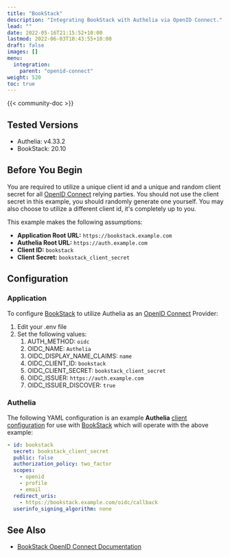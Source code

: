 ```yaml
---
title: "BookStack"
description: "Integrating BookStack with Authelia via OpenID Connect."
lead: ""
date: 2022-05-16T21:15:52+10:00
lastmod: 2022-06-03T10:43:55+10:00
draft: false
images: []
menu:
  integration:
    parent: "openid-connect"
weight: 520
toc: true
---
```


{{< community-doc >}}

## Tested Versions

- Authelia: v4.33.2
- BookStack: 20.10

## Before You Begin

You are required to utilize a unique client id and a unique and random client secret for all [OpenID Connect] relying
parties. You should not use the client secret in this example, you should randomly generate one yourself. You may also
choose to utilize a different client id, it's completely up to you.

This example makes the following assumptions:

- **Application Root URL:** `https://bookstack.example.com`
- **Authelia Root URL:** `https://auth.example.com`
- **Client ID:** `bookstack`
- **Client Secret:** `bookstack_client_secret`

## Configuration

### Application

To configure [BookStack] to utilize Authelia as an [OpenID Connect] Provider:

1. Edit your .env file
2. Set the following values:
   1. AUTH_METHOD: `oidc`
   2. OIDC_NAME: `Authelia`
   3. OIDC_DISPLAY_NAME_CLAIMS: `name`
   4. OIDC_CLIENT_ID: `bookstack`
   5. OIDC_CLIENT_SECRET: `bookstack_client_secret`
   6. OIDC_ISSUER: `https://auth.example.com`
   7. OIDC_ISSUER_DISCOVER: `true`

### Authelia

The following YAML configuration is an example **Authelia**
[client configuration](../../../configuration/identity-providers/open-id-connect.md#clients) for use with [BookStack]
which will operate with the above example:

```yaml
- id: bookstack
  secret: bookstack_client_secret
  public: false
  authorization_policy: two_factor
  scopes:
    - openid
    - profile
    - email
  redirect_uris:
    - https://bookstack.example.com/oidc/callback
  userinfo_signing_algorithm: none
```

## See Also

- [BookStack OpenID Connect Documentation](https://www.bookstackapp.com/docs/admin/oidc-auth/)

[BookStack]: https://www.bookstackapp.com/
[OpenID Connect]: ../../openid-connect/introduction.md
